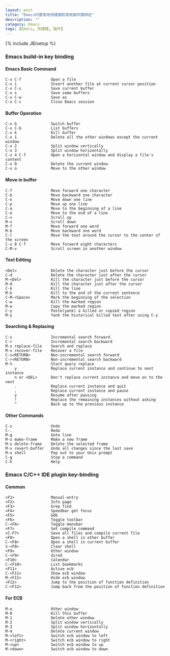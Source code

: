 ```yaml
---
layout: post
title: "Emacs内置常用快捷键和常用插件键绑定"
description: ""
category: Emacs
tags: [Emacs, 快捷键, 插件]
---
```

{% include JB/setup %}

### Emacs build-in key binding
#### Emacs Basic Command
	C-x C-f				Open a file
	C-x i				Insert another file at current cursor position
	C-x C-s				Save current buffer
	C-x s				Save some buffers
	C-x C-w				Save as
	C-x C-c				Close Emacs session
#### Buffer Operation
	C-x b				Switch buffer
	C-x C-b				List buffers
	C-x k				Kill buffer
	C-x 1				Delete all the other windows except the current window
	C-x 2				Split window vertically
	C-x 3				Split window horizontally
	C-x 4 C-f			Open a horizontal window and display a file's content
	C-x 0				Delete the current window
	C-x o				Move to the other window
#### Move in buffer
	C-f					Move forward one character
	C-b					Move backward one character
	C-n					Move down one line
	C-p					Move up one line
	C-a					Move to the beginning of a line
	C-e					Move to the end of a line
	C-v					Scroll up
	M-v					Scroll down
	M-f					Move forward one word
	M-b					Move backward one word
	C-l					Move the text around the cursor to the center of the screen
	C-u 8 C-f			Move forward eight characters
	C-M-v				Scroll screen in another window
#### Text Editing
	<Del>				Delete the character just before the cursor
	C-d					Delete the character just after the cursor
	M-<Del>				Kill the character just before the cursor
	M-d					Kill the character just after the cursor
	C-k					Kill the line
	M-k					Kill to the end of the current sentence
	C-M-<Space>			Mark the beginning of the selection
	C-w					Kill the marked region
	M-w					Copy the marked region
	C-y					Paste(yank) a killed or copied region
	M-y					Yank the historical killed text after using C-y
#### Searching & Replacing
	C-s					Incremental search forward
	C-r					Incremental search backward
	M-x replace-file	Search and replace
	M-x recover-file	Recover a file
	C-s<RETURN>			Non-incremental search forward
	C-r<RETURN>			Non-incremental search backward
	M-%					Start query replace
		y				Replace current instance and continue to next instance
		n or <DEL>		Don't replace current instance and move on to the next
		.				Replace current instance and quit
		,				Replace current instance and pause
		y				Resume after pausing
		!				Replace the remaining instances without asking
		^				Back up to the previous instance
#### Other Commands
	C-z					Undo
	C-.					Redo
	M-g					Goto line
	M-x make-frame		Make a new frame
	M-x delete-frame	Delete the selected frame
	M-x revert-buffer	Undo all changes since the last save
	M-x shell			Pop out to your Unix prompt
	C-g					Stop a command
	C-h					Help

### Emacs C/C++ IDE plugin key-binding
#### Common
	<F1>				Manual-entry
	<F2>				Info page
	<F3>				Grep find
	<F4>				Speedbar get focus
	<F5>				Gdb
	<F6>				Toggle toolbar
	C-<F6>				Toggle menubar
	<F7>				Set compile command
	<C-F7>				Save all files and compile current file
	<F8>				Open a shell in other buffer
	C-<F8>				Open a shell in current buffer
	S-<F8>				Clear shell
	<F9>				Other window
	C-<F9>				dired
	<F10>				Calendar
	C-<F10>				List bookmarks
	<F11>				Active ecb
	C-<F11>				Show ecb window
	M-<F11>				Hide ecb window
	<F12>				Jump to the position of function definition
	C-<F12>				Jump back from the position of function definition
#### For ECB 
	M-o					Other window
	M-0					Kill this buffer
	M-1					Delete other window
	M-2					Split window vertically
	M-3					Split window horizontally
	M-4					Delete current window
	M-<left>			Switch ecb window to left
	M-<right>			Switch ecb window to right
	M-<up>				Switch ecb window to up
	M-<down>			Switch ecb window to down

